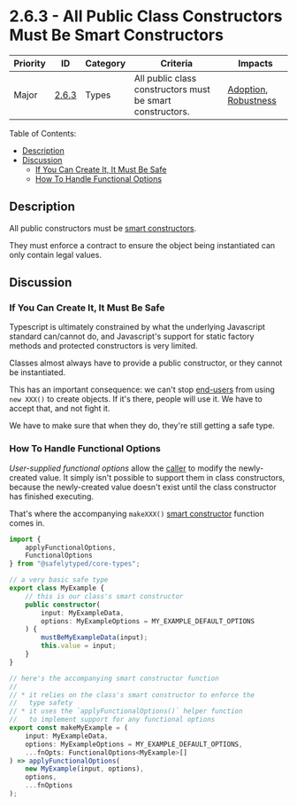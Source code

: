# 2.6.3 - All Public Class Constructors Must Be Smart Constructors

Priority | ID | Category | Criteria | Impacts
---------|----|----------|----------|--------
Major | [2.6.3][2.6.3] | Types | All public class constructors must be smart constructors. | [Adoption][ADOPTION], [Robustness][ROBUSTNESS]

Table of Contents:
- [Description](#description)
- [Discussion](#discussion)
  - [If You Can Create It, It Must Be Safe](#if-you-can-create-it-it-must-be-safe)
  - [How To Handle Functional Options](#how-to-handle-functional-options)

## Description

All public constructors must be [smart constructors][Smart Constructor].

They must enforce a contract to ensure the object being instantiated can only contain legal values.

## Discussion

### If You Can Create It, It Must Be Safe

Typescript is ultimately constrained by what the underlying Javascript standard can/cannot do, and Javascript's support for static factory methods and protected constructors is very limited.

Classes almost always have to provide a public constructor, or they cannot be instantiated.

This has an important consequence: we can't stop [end-users][End-User] from using `new XXX()` to create objects. If it's there, people will use it. We have to accept that, and not fight it.

We have to make sure that when they do, they're still getting a safe type.

### How To Handle Functional Options

_User-supplied functional options_ allow the [caller][Caller] to modify the newly-created value. It simply isn't possible to support them in class constructors, because the newly-created value doesn't exist until the class constructor has finished executing.

That's where the accompanying `makeXXX()` [smart constructor][Smart Constructor] function comes in.

```typescript
import {
    applyFunctionalOptions,
    FunctionalOptions
} from "@safelytyped/core-types";

// a very basic safe type
export class MyExample {
    // this is our class's smart constructor
    public constructor(
        input: MyExampleData,
        options: MyExampleOptions = MY_EXAMPLE_DEFAULT_OPTIONS
    ) {
        mustBeMyExampleData(input);
        this.value = input;
    }
}

// here's the accompanying smart constructor function
//
// * it relies on the class's smart constructor to enforce the
//   type safety
// * it uses the `applyFunctionalOptions()` helper function
//   to implement support for any functional options
export const makeMyExample = (
    input: MyExampleData,
    options: MyExampleOptions = MY_EXAMPLE_DEFAULT_OPTIONS,
    ...fnOpts: FunctionalOptions<MyExample>[]
) => applyFunctionalOptions(
    new MyExample(input, options),
    options,
    ...fnOptions
);
```

[ADOPTION]: ../../impacted-areas/ADOPTION.md
[CONTRIBUTIONS]: ../../impacted-areas/CONTRIBUTIONS.md
[CORRECTNESS]: ../../impacted-areas/CORRECTNESS.md
[GOVERNANCE]: ../../impacted-areas/GOVERNANCE.md
[PROJECT-MAINTENANCE]: ../../impacted-areas/PROJECT-MAINTENANCE.md
[ROBUSTNESS]: ../../impacted-areas/ROBUSTNESS.md
[SECURITY]: ../../impacted-areas/SECURITY.md
[TESTABILITY]: ../../impacted-areas/TESTABILITY.md
[Base Class]: ../../glossary/base-class.md
[Branded Type]: ../../glossary/branded-type.md
[Caller]: ../../glossary/caller.md
[CQRS]: ../../glossary/CQRS.md
[Data Bag]: ../../glossary/data-bag.md
[Data Guarantee]: ../../glossary/data-guarantee.md
[Data Guard]: ../../glossary/data-guard.md
[Default Value]: ../../glossary/default-value.md
[Defensive Programming]: ../../glossary/defensive-programming.md
[Dependency]: ../../glossary/dependency.md
[Dependency Injection]: ../../glossary/dependency-injection.md
[Docblock]: ../../glossary/docblock.md
[End-User]: ../../glossary/end-user.md
[Entity]: ../../glossary/entity.md
[Exported Item]: ../../glossary/exported-item.md
[Extension]: ../../glossary/extension.md
[Flavoured Type]: ../../glossary/flavoured-type.md
[Function Prefix]: ../../glossary/function-prefix.md
[Function Signature]: ../../glossary/function-signature.md
[Hard-Coded]: ../../glossary/hard-coded.md
[Identity]: ../../glossary/identity.md
[Identity Function]: ../../glossary/identity-function.md
[Identity Type]: ../../glossary/identity-type.md
[Immutability]: ../../glossary/immutability.md
[Inherited Method]: ../../glossary/inherited-method.md
[Instantiable Type]: ../../glossary/instantiable-type.md
[Mandatory Dependency]: ../../glossary/mandatory-dependency.md
[No-Op]: ../../glossary/no-op.md
[Nominal Typing]: ../../glossary/nominal-typing.md
[Optional Input]: ../../glossary/optional-input.md
[Overridden Method]: ../../glossary/overridden-method.md
[Plain Object]: ../../glossary/plain-object.md
[Primitive Type]: ../../glossary/primitive-type.md
[Protocol]: ../../glossary/protocol.md
[Refined Type]: ../../glossary/refined-type.md
[Rest Parameter]: ../../glossary/rest-parameter.md
[Reusability]: ../../glossary/reusability.md
[Side Effects]: ../../glossary/side-effects.md
[Smart Constructor]: ../../glossary/smart-constructor.md
[Structural Typing]: ../../glossary/structural-typing.md
[Type Alias]: ../../glossary/type-alias.md
[Type Casting]: ../../glossary/type-casting.md
[Type Guarantee]: ../../glossary/type-guarantee.md
[Type Guard]: ../../glossary/type-guard.md
[Type Inference]: ../../glossary/type-inference.md
[Type Predicate]: ../../glossary/type-predicate.md
[User-Supplied Functional Options]: ../../glossary/user-supplied-functional-options.md
[User-Supplied Input]: ../../glossary/user-supplied-input.md
[User-Supplied Options]: ../../glossary/user-supplied-options.md
[User-Supplied Optional Dependencies]: ../../glossary/user-supplied-optional-dependencies.md
[Value]: ../../glossary/value.md
[Value Object]: ../../glossary/value-object.md
[2.6.3]: ./2.6.3.md